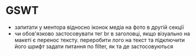 # GSWT

- запитати у ментора відносно іконок медіа на фото в другій секції
- чи обов'язково застосовувати тег br в заголовці, якщо візуально на макеті є перенос тексту.
  переробити лого на текст та підключити його шрифт
  задати питання по filter, як та де застосовуються
